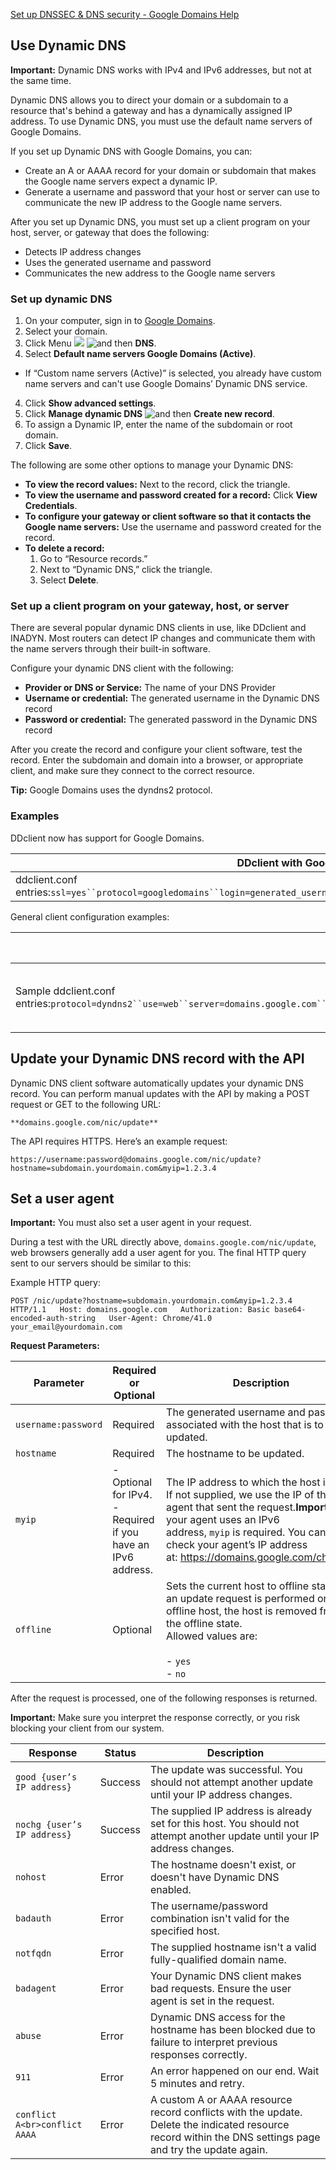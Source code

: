 

[Set up DNSSEC &amp; DNS security - Google Domains Help](https://support.google.com/domains/answer/6147083?hl=en)



## Use Dynamic DNS

**Important:** Dynamic DNS works with IPv4 and IPv6 addresses, but not at the same time.

Dynamic DNS allows you to direct your domain or a subdomain to a resource that's behind a gateway and has a dynamically assigned IP address. To use Dynamic DNS, you must use the default name servers of Google Domains.

If you set up Dynamic DNS with Google Domains, you can:

- Create an A or AAAA record for your domain or subdomain that makes the Google name servers expect a dynamic IP.
- Generate a username and password that your host or server can use to communicate the new IP address to the Google name servers.

After you set up Dynamic DNS, you must set up a client program on your host, server, or gateway that does the following:

- Detects IP address changes
- Uses the generated username and password
- Communicates the new address to the Google name servers

### Set up dynamic DNS

1. On your computer, sign in to [Google Domains](https://domains.google.com/registrar).
2. Select your domain.
3. Click Menu ![](https://storage.googleapis.com/support-kms-prod/BF599D703352033F81E4F91A97B44C1007A6) ![and then](https://lh3.googleusercontent.com/3_l97rr0GvhSP2XV5OoCkV2ZDTIisAOczrSdzNCBxhIKWrjXjHucxNwocghoUa39gw=w36-h36) **DNS**.
4. Select **Default name servers Google Domains (Active)**.
- If “Custom name servers (Active)” is selected, you already have custom name servers and can't use Google Domains’ Dynamic DNS service.
4. Click **Show advanced settings**.
5. Click **Manage dynamic DNS** ![and then](https://lh3.googleusercontent.com/3_l97rr0GvhSP2XV5OoCkV2ZDTIisAOczrSdzNCBxhIKWrjXjHucxNwocghoUa39gw=w36-h36) **Create new record**.
6. To assign a Dynamic IP, enter the name of the subdomain or root domain.
7. Click **Save**.

The following are some other options to manage your Dynamic DNS:

- **To view the record values:** Next to the record, click the triangle.
- **To view the username and password created for a record:** Click **View Credentials**.
- **To configure your gateway or client software so that it contacts the Google name servers:** Use the username and password created for the record.
- **To delete a record:**
   1. Go to “Resource records.”
   2. Next to “Dynamic DNS,” click the triangle.
   3. Select **Delete**.

### Set up a client program on your gateway, host, or server

There are several popular dynamic DNS clients in use, like DDclient and INADYN. Most routers can detect IP changes and communicate them with the name servers through their built-in software.

Configure your dynamic DNS client with the following:

- **Provider or DNS or Service:** The name of your DNS Provider
- **Username or credential:** The generated username in the Dynamic DNS record
- **Password or credential:** The generated password in the Dynamic DNS record

After you create the record and configure your client software, test the record. Enter the subdomain and domain into a browser, or appropriate client, and make sure they connect to the correct resource.

**Tip:** Google Domains uses the dyndns2 protocol.

### Examples

DDclient now has support for Google Domains.

| **DDclient with Google Domains Support**                                                                                                      |
| --------------------------------------------------------------------------------------------------------------------------------------------- |
| ddclient.conf entries:`ssl=yes``protocol=googledomains``login=generated_username``password=generated_password``your_resource.your_domain.tld` |

General client configuration examples:

| **DDclient**  <br>without Google Domains support                                                                                                                                   | **INADYN**                                                                                                                                               |
| ---------------------------------------------------------------------------------------------------------------------------------------------------------------------------------- | -------------------------------------------------------------------------------------------------------------------------------------------------------- |
| Sample ddclient.conf entries:`protocol=dyndns2``use=web``server=domains.google.com``ssl=yes``login=generated_username``password=generated_password``your_resource.your_domain.tld` | Add the following to your inadyn.conf`system default@domains.google.com``username generated_username``password generated_password``alias sub.domain.tld` |

## Update your Dynamic DNS record with the API

Dynamic DNS client software automatically updates your dynamic DNS record. You can perform manual updates with the API by making a POST request or GET to the following URL:

`**domains.google.com/nic/update**`

The API requires HTTPS. Here’s an example request:

`https://username:password@domains.google.com/nic/update?hostname=subdomain.yourdomain.com&myip=1.2.3.4`

## Set a user agent

**Important:** You must also set a user agent in your request.

During a test with the URL directly above, `domains.google.com/nic/update`, web browsers generally add a user agent for you. The final HTTP query sent to our servers should be similar to this:

Example HTTP query:

`POST /nic/update?hostname=subdomain.yourdomain.com&myip=1.2.3.4 HTTP/1.1   Host: domains.google.com   Authorization: Basic base64-encoded-auth-string   User-Agent: Chrome/41.0 your_email@yourdomain.com`

**Request Parameters:**

| **Parameter**       | **Required or Optional**                                        | **Description**                                                                                                                                                                                                                                                 |
| ------------------- | --------------------------------------------------------------- | --------------------------------------------------------------------------------------------------------------------------------------------------------------------------------------------------------------------------------------------------------------- |
| `username:password` | Required                                                        | The generated username and password associated with the host that is to be updated.                                                                                                                                                                             |
| `hostname`          | Required                                                        | The hostname to be updated.                                                                                                                                                                                                                                     |
| `myip`              | - Optional for IPv4.<br>- Required if you have an IPv6 address. | The IP address to which the host is set. If not supplied, we use the IP of the agent that sent the request.**Important:** If your agent uses an IPv6 address, `myip` is required. You can check your agent’s IP address at: https://domains.google.com/checkip. |
| `offline`           | Optional                                                        | Sets the current host to offline status. If an update request is performed on an offline host, the host is removed from the offline state.<br>Allowed values are:<br><br>- `yes`<br>- `no`                                                                      |

After the request is processed, one of the following responses is returned.

**Important:** Make sure you interpret the response correctly, or you risk blocking your client from our system.

| **Response**                  | **Status** | **Description**                                                                                                                                           |
| ----------------------------- | ---------- | --------------------------------------------------------------------------------------------------------------------------------------------------------- |
| `good {user’s IP address}`    | Success    | The update was successful. You should not attempt another update until your IP address changes.                                                           |
| `nochg {user’s IP address}`   | Success    | The supplied IP address is already set for this host. You should not attempt another update until your IP address changes.                                |
| `nohost`                      | Error      | The hostname doesn't exist, or doesn't have Dynamic DNS enabled.                                                                                          |
| `badauth`                     | Error      | The username/password combination isn't valid for the specified host.                                                                                     |
| `notfqdn`                     | Error      | The supplied hostname isn't a valid fully-qualified domain name.                                                                                          |
| `badagent`                    | Error      | Your Dynamic DNS client makes bad requests. Ensure the user agent is set in the request.                                                                  |
| `abuse`                       | Error      | Dynamic DNS access for the hostname has been blocked due to failure to interpret previous responses correctly.                                            |
| `911`                         | Error      | An error happened on our end. Wait 5 minutes and retry.                                                                                                   |
| `conflict A<br>conflict AAAA` | Error      | A custom A or AAAA resource record conflicts with the update. Delete the indicated resource record within the DNS settings page and try the update again. |
